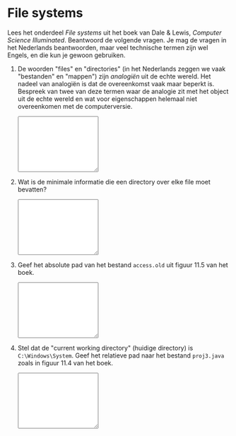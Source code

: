 # File systems

Lees het onderdeel *File systems* uit het boek van Dale & Lewis, *Computer Science Illuminated*. Beantwoord de volgende vragen. Je mag de vragen in het Nederlands beantwoorden, maar veel technische termen zijn wel Engels, en die kun je gewoon gebruiken.

1.  De woorden "files" en "directories" (in het Nederlands zeggen we vaak "bestanden" en "mappen") zijn *analogiën* uit de echte wereld. Het nadeel van analogiën is dat de overeenkomst vaak maar beperkt is. Bespreek van twee van deze termen waar de analogie zit met het object uit de echte wereld en wat voor eigenschappen helemaal niet overeenkomen met de computerversie.

    <textarea name="form[q1]" rows="8" required></textarea>

2.  Wat is de minimale informatie die een directory over elke file moet bevatten?

    <textarea name="form[q2]" rows="8" required></textarea>

3.  Geef het absolute pad van het bestand `access.old` uit figuur 11.5 van het boek.

    <textarea name="form[q3]" rows="8" required></textarea>

4.  Stel dat de "current working directory" (huidige directory) is `C:\Windows\System`. Geef het relatieve pad naar het bestand `proj3.java` zoals in figuur 11.4 van het boek.

    <textarea name="form[q4]" rows="8" required></textarea>

